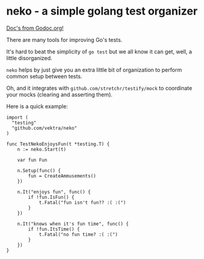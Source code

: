 neko - a simple golang test organizer
=====================================

[Doc's from Godoc.org!](http://godoc.org/github.com/vektra/neko)

There are many tools for improving Go's tests.

It's hard to beat the simplicity of `go test` but we all know it can get, well,
a little disorganized.

`neko` helps by just give you an extra little bit of organization to perform
common setup between tests.

Oh, and it integrates with `github.com/stretchr/testify/mock` to coordinate
your mocks (clearing and asserting them).

Here is a quick example:

```
import (
  "testing"
  "github.com/vektra/neko"
)

func TestNekoEnjoysFun(t *testing.T) {
	n := neko.Start(t)

	var fun Fun

	n.Setup(func() {
		fun = CreateAmmusements()
	})

	n.It("enjoys fun", func() {
		if !fun.IsFun() {
			t.Fatal("fun isn't fun?? :( :(")
		}
	})

	n.It("knows when it's fun time", func() {
		if !fun.ItsTime() {
			t.Fatal("no fun time? :( :(")
		}
	})
}
```
